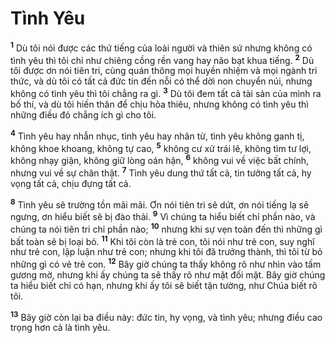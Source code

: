 # Tình Yêu
<sup><b>1</b></sup> Dù tôi nói được các thứ tiếng của loài người và thiên sứ nhưng không có tình yêu thì tôi chỉ như chiêng cồng rền vang hay não bạt khua tiếng. <sup><b>2</b></sup> Dù tôi được ơn nói tiên tri, cùng quán thông mọi huyền nhiệm và mọi ngành tri thức, và dù tôi có tất cả đức tin đến nỗi có thể dời non chuyển núi, nhưng không có tình yêu thì tôi chẳng ra gì. <sup><b>3</b></sup> Dù tôi đem tất cả tài sản của mình ra bố thí, và dù tôi hiến thân để chịu hỏa thiêu, nhưng không có tình yêu thì những điều đó chẳng ích gì cho tôi.

<sup><b>4</b></sup> Tình yêu hay nhẫn nhục, tình yêu hay nhân từ, tình yêu không ganh tị, không khoe khoang, không tự cao, <sup><b>5</b></sup> không cư xử trái lẽ, không tìm tư lợi, không nhạy giận, không giữ lòng oán hận, <sup><b>6</b></sup> không vui về việc bất chính, nhưng vui về sự chân thật. <sup><b>7</b></sup> Tình yêu dung thứ tất cả, tin tưởng tất cả, hy vọng tất cả, chịu đựng tất cả.

<sup><b>8</b></sup> Tình yêu sẽ trường tồn mãi mãi. Ơn nói tiên tri sẽ dứt, ơn nói tiếng lạ sẽ ngưng, ơn hiểu biết sẽ bị đào thải. <sup><b>9</b></sup> Vì chúng ta hiểu biết chỉ phần nào, và chúng ta nói tiên tri chỉ phần nào; <sup><b>10</b></sup> nhưng khi sự vẹn toàn đến thì những gì bất toàn sẽ bị loại bỏ. <sup><b>11</b></sup> Khi tôi còn là trẻ con, tôi nói như trẻ con, suy nghĩ như trẻ con, lập luận như trẻ con; nhưng khi tôi đã trưởng thành, thì tôi từ bỏ những gì có vẻ trẻ con. <sup><b>12</b></sup> Bây giờ chúng ta thấy không rõ như nhìn vào tấm gương mờ, nhưng khi ấy chúng ta sẽ thấy rõ như mặt đối mặt. Bây giờ chúng ta hiểu biết chỉ có hạn, nhưng khi ấy tôi sẽ biết tận tường, như Chúa biết rõ tôi.

<sup><b>13</b></sup> Bây giờ còn lại ba điều này: đức tin, hy vọng, và tình yêu; nhưng điều cao trọng hơn cả là tình yêu.
